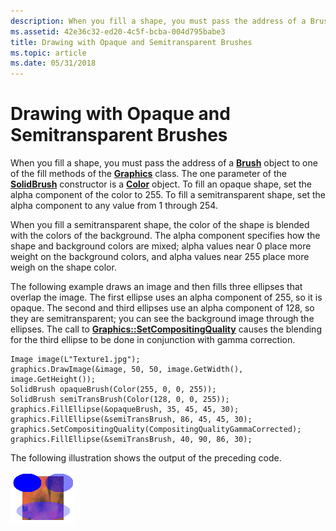 ```yaml
---
description: When you fill a shape, you must pass the address of a Brush object to one of the fill methods of the Graphics class.
ms.assetid: 42e36c32-ed20-4c5f-bcba-004d795babe3
title: Drawing with Opaque and Semitransparent Brushes
ms.topic: article
ms.date: 05/31/2018
---
```


# Drawing with Opaque and Semitransparent Brushes

When you fill a shape, you must pass the address of a [**Brush**](/windows/desktop/api/gdiplusbrush/nl-gdiplusbrush-brush) object to one of the fill methods of the [**Graphics**](/windows/desktop/api/gdiplusgraphics/nl-gdiplusgraphics-graphics) class. The one parameter of the [**SolidBrush**](/windows/desktop/api/gdiplusbrush/nl-gdiplusbrush-solidbrush) constructor is a [**Color**](/windows/desktop/api/gdipluscolor/nl-gdipluscolor-color) object. To fill an opaque shape, set the alpha component of the color to 255. To fill a semitransparent shape, set the alpha component to any value from 1 through 254.

When you fill a semitransparent shape, the color of the shape is blended with the colors of the background. The alpha component specifies how the shape and background colors are mixed; alpha values near 0 place more weight on the background colors, and alpha values near 255 place more weigh on the shape color.

The following example draws an image and then fills three ellipses that overlap the image. The first ellipse uses an alpha component of 255, so it is opaque. The second and third ellipses use an alpha component of 128, so they are semitransparent; you can see the background image through the ellipses. The call to [**Graphics::SetCompositingQuality**](/windows/desktop/api/Gdiplusgraphics/nf-gdiplusgraphics-graphics-setcompositingquality) causes the blending for the third ellipse to be done in conjunction with gamma correction.


```
Image image(L"Texture1.jpg");
graphics.DrawImage(&image, 50, 50, image.GetWidth(), image.GetHeight());
SolidBrush opaqueBrush(Color(255, 0, 0, 255));
SolidBrush semiTransBrush(Color(128, 0, 0, 255));
graphics.FillEllipse(&opaqueBrush, 35, 45, 45, 30);
graphics.FillEllipse(&semiTransBrush, 86, 45, 45, 30);
graphics.SetCompositingQuality(CompositingQualityGammaCorrected);
graphics.FillEllipse(&semiTransBrush, 40, 90, 86, 30);
```



The following illustration shows the output of the preceding code.

![illustration showing an image overlaid by three ellipses: one opaque, one slightly transparent, one very transparent](images/compqualellipse.png)

 

 



